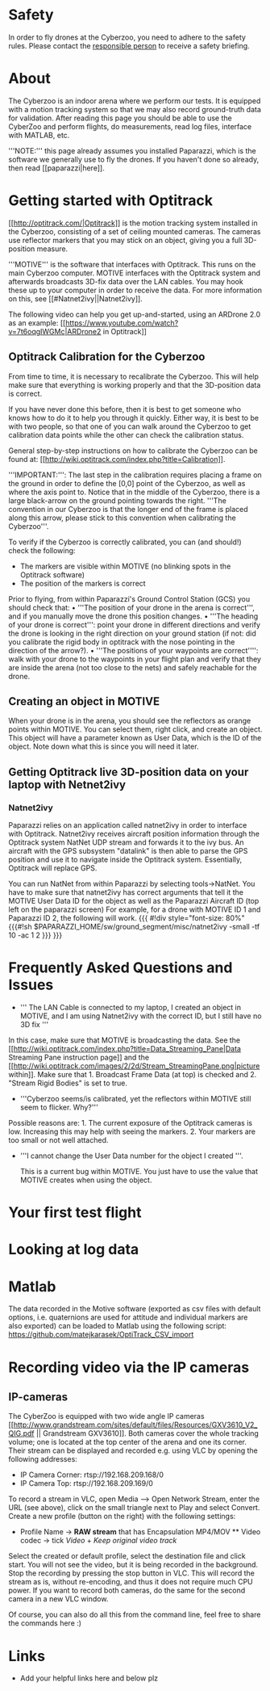 # Safety

In order to fly drones at the Cyberzoo, you need to adhere to the safety rules.
Please contact the [responsible person](wiki/Responsible-Persons) to receive a safety briefing.

# About

The Cyberzoo is an indoor arena where we perform our tests. It is equipped with a motion tracking system so that we may also record ground-truth data for validation. After reading this page you should be able to use the CyberZoo and perform flights, do measurements, read log files, interface with MATLAB, etc.

'''NOTE:''' this page already assumes you installed Paparazzi, which is the software we generally use to fly the drones. If you haven't done so already, then read [[paparazzi|here]].

# Getting started with Optitrack

[[http://optitrack.com/|Optitrack]] is the motion tracking system installed in the Cyberzoo, consisting of a set of ceiling mounted cameras. The cameras use reflector markers that you may stick on an object, giving you a full 3D-position measure.

'''MOTIVE''' is the software that interfaces with Optitrack. This runs on the main Cyberzoo computer. MOTIVE interfaces with the Optitrack system and afterwards broadcasts 3D-fix data over the LAN cables. You may hook these up to your computer in order to receive the data. For more information on this, see [[#Natnet2ivy||Natnet2ivy]].

The following video can help you get up-and-started, using an ARDrone 2.0 as an example: [[https://www.youtube.com/watch?v=7t6oqgIWGMc|ARDrone2 in Optitrack]]

## Optitrack Calibration for the Cyberzoo
From time to time, it is necessary to recalibrate the Cyberzoo. This will help make sure that everything is working properly and that the 3D-position data is correct.

If you have never done this before, then it is best to get someone who knows how to do it to help you through it quickly. Either way, it is best to be with two people, so that one of you can walk around the Cyberzoo to get calibration data points while the other can check the calibration status.

General step-by-step instructions on how to calibrate the Cyberzoo can be found at: [[http://wiki.optitrack.com/index.php?title=Calibration]].

'''IMPORTANT:''': The last step in the calibration requires placing a frame on the ground in order to define the [0,0] point of the Cyberzoo, as well as where the axis point to. Notice that in the middle of the Cyberzoo, there is a large black-arrow on the ground pointing towards the right. '''The convention in our Cyberzoo is that the longer end of the frame is placed along this arrow, please stick to this convention when calibrating the Cyberzoo'''.

To verify if the Cyberzoo is correctly calibrated, you can (and should!) check the following:
* The markers are visible within MOTIVE (no blinking spots in the Optitrack software)
* The position of the markers is correct

Prior to flying, from within Paparazzi's Ground Control Station (GCS) you should check that:
• '''The position of your drone in the arena is correct''', and if you manually move the drone this position changes.
• '''The heading of your drone is correct''': point your drone in different directions and verify the drone is looking in the right direction on your ground station (if not: did you calibrate the rigid body in optitrack with the nose pointing in the direction of the arrow?).
• '''The positions of your waypoints are correct'''': walk with your drone to the waypoints in your flight plan and verify that they are inside the arena (not too close to the nets) and safely reachable for the drone.

## Creating an object in MOTIVE
When your drone is in the arena, you should see the reflectors as orange points within MOTIVE. You can select them, right click, and create an object. This object will have a parameter known as User Data, which is the ID of the object. Note down what this is since you will need it later.

## Getting Optitrack live 3D-position data on your laptop with Netnet2ivy

### Natnet2ivy
Paparazzi relies on an application called natnet2ivy in order to interface with Optitrack. 
Natnet2ivy receives aircraft position information through the Optitrack system NatNet UDP stream and forwards it to the ivy bus. An aircraft with the GPS subsystem "datalink" is then able to parse the GPS position and use it to navigate inside the Optitrack system. Essentially, Optitrack will replace GPS.

You can run NatNet from within Paparazzi by selecting tools->NatNet.
You have to make sure that natnet2ivy has correct arguments that tell it the MOTIVE User Data ID for the object as well as the Paparazzi Aircraft ID (top left on the paparazzi screen)
For example, for a drone with MOTIVE ID 1 and Paparazzi ID 2, the following will work.
{{{
#!div style="font-size: 80%"
  {{{#!sh
$PAPARAZZI_HOME/sw/ground_segment/misc/natnet2ivy  -small  -tf 10 -ac 1 2
  }}}
}}}


# Frequently Asked Questions and Issues
* ''' The LAN Cable is connected to my laptop, I created an object in MOTIVE, and I am using Natnet2ivy with the correct ID, but I still have no 3D fix '''

 In this case, make sure that MOTIVE is broadcasting the data. See the [[http://wiki.optitrack.com/index.php?title=Data_Streaming_Pane|Data Streaming Pane instruction page]] and the [[http://wiki.optitrack.com/images/2/2d/Stream_StreamingPane.png|picture within]]. Make sure that 1. Broadcast Frame Data (at top) is checked and 2. "Stream Rigid Bodies" is set to true.

* '''Cyberzoo seems/is calibrated, yet the reflectors within MOTIVE still seem to flicker. Why?'''

Possible reasons are:
      1. The current exposure of the Optitrack cameras is low. Increasing this may help with seeing the markers.
      2. Your markers are too small or not well attached.

* '''I cannot change the User Data number for the object I created '''.

  This is a current bug within MOTIVE. You just have to use the value that MOTIVE creates when using the object.

# Your first test flight

# Looking at log data

# Matlab

The data recorded in the Motive software (exported as csv files with default options, i.e. quaternions are used for attitude and individual markers are also exported) can be loaded to Matlab using the following script:
https://github.com/matejkarasek/OptiTrack_CSV_import

# Recording video via the IP cameras 

## IP-cameras

The CyberZoo is equipped with two wide angle IP cameras [[http://www.grandstream.com/sites/default/files/Resources/GXV3610_V2_QIG.pdf || Grandstream GXV3610]]. Both cameras cover the whole tracking volume; one is located at the top center of the arena and one its corner. Their stream can be displayed and recorded e.g. using VLC by opening the following addresses:

* IP Camera Corner: rtsp://192.168.209.168/0
* IP Camera Top: rtsp://192.168.209.169/0

To record a stream in VLC, open Media --> Open Network Stream, enter the URL (see above), click on the small triangle next to Play and select Convert. Create a new profile (button on the right) with  the following settings:

* Profile Name -> **RAW stream** that has Encapsulation MP4/MOV
** Video codec -> tick _Video_ + _Keep original video track_

Select the created or default profile, select the destination file and click start. You will not see the video, but it is being recorded in the background. Stop the recording by pressing the stop button in VLC. This will record the stream as is, without re-encoding, and thus it does not require much CPU power. If you want to record both cameras, do the same for the second camera in a new VLC window.

Of course, you can also do all this from the command line, feel free to share the commands here :)

# Links

* Add your helpful links here and below plz

